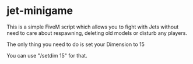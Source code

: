 # jet-minigame

This is a simple FiveM script which allows you to fight with Jets without need to care about respawning, deleting old models or disturb any players.

The only thing you need to do is set your Dimension to 15

You can use "/setdim <id> 15" for that.
